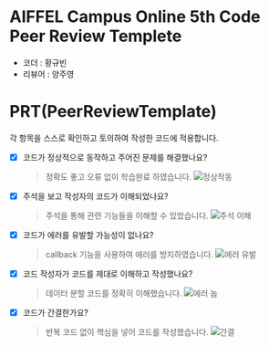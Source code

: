 # AIFFEL Campus Online 5th Code Peer Review Templete
- 코더 : 황규빈
- 리뷰어 : 양주영


# PRT(PeerReviewTemplate) 
각 항목을 스스로 확인하고 토의하여 작성한 코드에 적용합니다.

- [X] 코드가 정상적으로 동작하고 주어진 문제를 해결했나요?
  > 정확도 좋고 오류 없이 학습완료 하였습니다.
  ![정상작동](https://github.com/HGyubin/AIFFEL/assets/134067511/10a69b72-d528-4efb-854d-e9ea62c72747)

- [X] 주석을 보고 작성자의 코드가 이해되었나요?
  >주석을 통해 관련 기능들을 이해할 수 있었습니다. 
  ![주석 이해](https://github.com/HGyubin/AIFFEL/assets/134067511/4e5715ef-6ebf-423a-8745-3b762ae30987)
  
- [X] 코드가 에러를 유발할 가능성이 없나요?
  >callback 기능을 사용하여 에러를 방지하였습니다. 
  ![에러 유발](https://github.com/HGyubin/AIFFEL/assets/134067511/66d97cea-2923-4cbc-8efa-e3c131b8df13)

- [X] 코드 작성자가 코드를 제대로 이해하고 작성했나요?
  >데이터 분할 코드를 정확히 이해했습니다.
  ![에러 놉](https://github.com/HGyubin/AIFFEL/assets/134067511/7f031558-0511-4868-9820-88292e877af1)

- [X] 코드가 간결한가요?
  >반복 코드 없이 핵심을 넣어 코드를 작성했습니다. 
  ![간결](https://github.com/HGyubin/AIFFEL/assets/134067511/4bbc9466-18a4-4f36-966d-cd3999039884)

